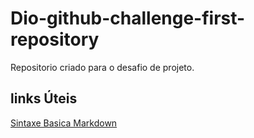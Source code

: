 # Dio-github-challenge-first-repository
Repositorio criado para o desafio de projeto.

## links Úteis
[Sintaxe Basica Markdown](https://www.markdownguide.org/basic-syntax/)
